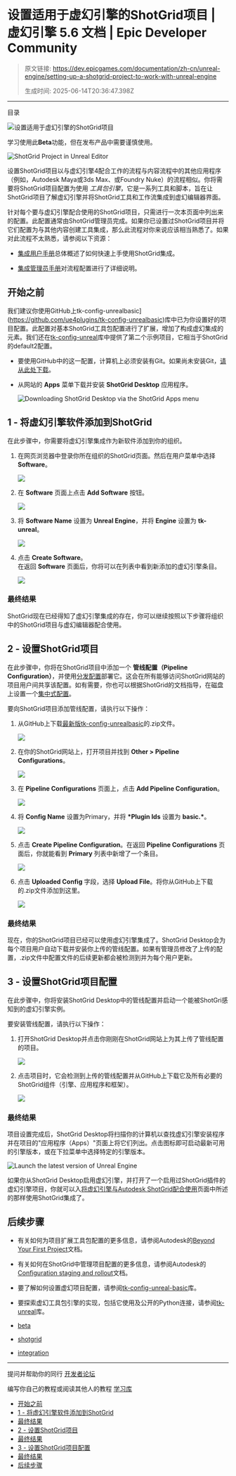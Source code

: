 # 设置适用于虚幻引擎的ShotGrid项目 | 虚幻引擎 5.6 文档 | Epic Developer Community

> 原文链接: https://dev.epicgames.com/documentation/zh-cn/unreal-engine/setting-up-a-shotgrid-project-to-work-with-unreal-engine
> 
> 生成时间: 2025-06-14T20:36:47.398Z

---

目录

![设置适用于虚幻引擎的ShotGrid项目](https://dev.epicgames.com/community/api/documentation/image/51c0a5fa-48ae-414a-8820-b774feea0533?resizing_type=fill&width=1920&height=335)

学习使用此**Beta**功能，但在发布产品中需要谨慎使用。

![ShotGrid Project in Unreal Editor](https://d1iv7db44yhgxn.cloudfront.net/documentation/images/37b579e7-ab8c-48cd-b88c-89c8051ddedf/shotgrid-project-hero.png)

设置ShotGrid项目以与虚幻引擎4配合工作的流程与内容流程中的其他应用程序（例如，Autodesk Maya或3ds Max、或Foundry Nuke）的流程相似。你将需要将ShotGrid项目配置为使用 *工具包引擎*，它是一系列工具和脚本，旨在让ShotGrid项目了解虚幻引擎并将ShotGrid工具和工作流集成到虚幻编辑器界面。

针对每个要与虚幻引擎配合使用的ShotGrid项目，只需进行一次本页面中列出来的配置。此配置通常由ShotGrid管理员完成。如果你已设置过ShotGrid项目并将它们配置为与其他内容创建工具集成，那么此流程对你来说应该相当熟悉了。如果对此流程不太熟悉，请参阅以下资源：

-   [集成用户手册](https://developer.shotgridsoftware.com/d587be80/?title=Integrations+User+Guide)总体概述了如何快速上手使用ShotGrid集成。
    
-   [集成管理员手册](https://developer.shotgridsoftware.com/a944bb05/?title=Administration)对流程配置进行了详细说明。
    

## 开始之前

我们建议你使用GitHub上tk-config-unrealbasic\](https://github.com/ue4plugins/tk-config-unrealbasic)库中已为你设置好的项目配置。此配置对基本ShotGrid工具包配置进行了扩展，增加了构成虚幻集成的元素。我们还在[tk-config-unreal](https://github.com/ue4plugins/tk-config-unreal)库中提供了第二个示例项目，它相当于ShotGrid的default2配置。

-   要使用GitHub中的这一配置，计算机上必须安装有Git。如果尚未安装Git，[请从此处下载](https://git-scm.com/downloads)。
-   从网站的 **Apps** 菜单下载并安装 **ShotGrid Desktop** 应用程序。
    
    ![Downloading ShotGrid Desktop via the ShotGrid Apps menu](https://d1iv7db44yhgxn.cloudfront.net/documentation/images/c56bffcb-5cb5-46f0-a689-f8cccad1aa7c/downloading-shotgrid-desktop.png)

## 1 - 将虚幻引擎软件添加到ShotGrid

在此步骤中，你需要将虚幻引擎集成作为新软件添加到你的组织。

1.  在网页浏览器中登录你所在组织的ShotGrid页面。然后在用户菜单中选择 **Software**。
    
    [![](https://d1iv7db44yhgxn.cloudfront.net/documentation/images/679b96eb-9776-41ce-992f-9aaee9a74141/shotgrid-user-menu.png)](https://d1iv7db44yhgxn.cloudfront.net/documentation/images/679b96eb-9776-41ce-992f-9aaee9a74141/shotgrid-user-menu.png)
    
2.  在 **Software** 页面上点击 **Add Software** 按钮。
    
    [![](https://d1iv7db44yhgxn.cloudfront.net/documentation/images/74cc9586-f243-4afa-8568-185e3d33268c/add-software.png)](https://d1iv7db44yhgxn.cloudfront.net/documentation/images/74cc9586-f243-4afa-8568-185e3d33268c/add-software.png)
    
3.  将 **Software Name** 设置为 **Unreal Engine**，并将 **Engine** 设置为 **tk-unreal**。
    
    [![](https://d1iv7db44yhgxn.cloudfront.net/documentation/images/de80d0c7-0b02-4d28-b4fe-0faf88cd722b/create-a-new-pipeline-configuration.png)](https://d1iv7db44yhgxn.cloudfront.net/documentation/images/de80d0c7-0b02-4d28-b4fe-0faf88cd722b/create-a-new-pipeline-configuration.png)
    
4.  点击 **Create Software**。  
    在返回 **Software** 页面后，你将可以在列表中看到新添加的虚幻引擎条目。
    
    [![](https://d1iv7db44yhgxn.cloudfront.net/documentation/images/ab603c3e-8679-4cb2-b3c1-05b6c130985d/unreal-in-software-menu.png)](https://d1iv7db44yhgxn.cloudfront.net/documentation/images/ab603c3e-8679-4cb2-b3c1-05b6c130985d/unreal-in-software-menu.png)
    

### 最终结果

ShotGrid现在已经得知了虚幻引擎集成的存在，你可以继续按照以下步骤将组织中的ShotGrid项目与虚幻编辑器配合使用。

## 2 - 设置ShotGrid项目

在此步骤中，你将在ShotGrid项目中添加一个 **管线配置（Pipeline Configuration）**，并使用[分发配置](https://developer.shotgridsoftware.com/tk-core/initializing.html#distributed-configurations)部署它。这会在所有能够访问ShotGrid网站的项目用户间共享该配置。如有需要，你也可以根据ShotGrid的文档指导，在磁盘上设置一个[集中式配置](https://developer.shotgridsoftware.com/tk-core/initializing.html#centralized-configurations)。

要向ShotGrid项目添加管线配置，请执行以下操作：

1.  从GitHub上下载[最新版tk-config-unrealbasic](https://github.com/ue4plugins/tk-config-unrealbasic/releases)的.zip文件。
    
    [![](https://d1iv7db44yhgxn.cloudfront.net/documentation/images/d2e5b922-34d1-4a36-9b81-bb281bb03018/download-latest-tk-config.png)](https://d1iv7db44yhgxn.cloudfront.net/documentation/images/d2e5b922-34d1-4a36-9b81-bb281bb03018/download-latest-tk-config.png)
    
2.  在你的ShotGrid网站上，打开项目并找到 **Other > Pipeline Configurations**。
    
    [![](https://d1iv7db44yhgxn.cloudfront.net/documentation/images/363b9ae9-8f17-4b27-8083-4c53270237f9/pipeline-configuration.png)](https://d1iv7db44yhgxn.cloudfront.net/documentation/images/363b9ae9-8f17-4b27-8083-4c53270237f9/pipeline-configuration.png)
    
3.  在 **Pipeline Configurations** 页面上，点击 **Add Pipeline Configuration**。
    
    [![](https://d1iv7db44yhgxn.cloudfront.net/documentation/images/6e167bd0-4e72-4fed-97ae-8eec215f037c/add-pipeline-configuration.png)](https://d1iv7db44yhgxn.cloudfront.net/documentation/images/6e167bd0-4e72-4fed-97ae-8eec215f037c/add-pipeline-configuration.png)
    
4.  将 **Config Name** 设置为Primary，并将 **\*Plugin Ids** 设置为 **basic.\***。
    
    [![](https://d1iv7db44yhgxn.cloudfront.net/documentation/images/3fc80c79-24c1-4ea7-91c9-febf0357062c/create-a-new-pipeline-configuration.png)](https://d1iv7db44yhgxn.cloudfront.net/documentation/images/3fc80c79-24c1-4ea7-91c9-febf0357062c/create-a-new-pipeline-configuration.png)
    
5.  点击 **Create Pipeline Configuration**。在返回 **Pipeline Configurations** 页面后，你就能看到 **Primary** 列表中新增了一个条目。
    
    [![](https://d1iv7db44yhgxn.cloudfront.net/documentation/images/ba5b8010-84b3-4934-83a4-65f4433c8851/primary-configuration.png)](https://d1iv7db44yhgxn.cloudfront.net/documentation/images/ba5b8010-84b3-4934-83a4-65f4433c8851/primary-configuration.png)
    
6.  点击 **Uploaded Config** 字段，选择 **Upload File**。将你从GitHub上下载的.zip文件添加到这里。
    
    [![](https://d1iv7db44yhgxn.cloudfront.net/documentation/images/1726a18e-2025-4d71-95c9-64e1e4d05d12/provide-zip-file.png)](https://d1iv7db44yhgxn.cloudfront.net/documentation/images/1726a18e-2025-4d71-95c9-64e1e4d05d12/provide-zip-file.png)
    

### 最终结果

现在，你的ShotGrid项目已经可以使用虚幻引擎集成了。ShotGrid Desktop会为每个项目用户自动下载并安装你上传的管线配置。如果有管理员修改了上传的配置，.zip文件中配置文件的后续更新都会被检测到并为每个用户更新。

## 3 - 设置ShotGrid项目配置

在此步骤中，你将安装ShotGrid Desktop中的管线配置并启动一个能被ShotGri感知到的虚幻引擎实例。

要安装管线配置，请执行以下操作：

1.  打开ShotGrid Desktop并点击你刚刚在ShotGrid网站上为其上传了管线配置的项目。
    
    [![](https://d1iv7db44yhgxn.cloudfront.net/documentation/images/346568fe-c716-4d76-a7be-a204ae14d6ac/projects-in-shotgrid-desktop.png)](https://d1iv7db44yhgxn.cloudfront.net/documentation/images/346568fe-c716-4d76-a7be-a204ae14d6ac/projects-in-shotgrid-desktop.png)
    
2.  点击项目时，它会检测到上传的管线配置并从GitHub上下载它及所有必要的ShotGrid组件（引擎、应用程序和框架）。
    
    [![](https://d1iv7db44yhgxn.cloudfront.net/documentation/images/09278cd3-cb2e-41c0-811c-0403c6719d4b/downloading-project-and-components.png)](https://d1iv7db44yhgxn.cloudfront.net/documentation/images/09278cd3-cb2e-41c0-811c-0403c6719d4b/downloading-project-and-components.png)
    

### 最终结果

项目设置完成后，ShotGrid Desktop将扫描你的计算机以查找虚幻引擎安装程序并在项目的"应用程序（Apps）"页面上将它们列出。点击图标即可启动最新可用的引擎版本，或在下拉菜单中选择特定的引擎版本。

![Launch the latest version of Unreal Engine](https://d1iv7db44yhgxn.cloudfront.net/documentation/images/ce98cc79-2db2-478e-ae3a-69b6d789503c/launch-latest-version.png)

如果你从ShotGrid Desktop启用虚幻引擎，并打开了一个启用过ShotGrid插件的虚幻引擎项目，你就可以入[将虚幻引擎与Autodesk ShotGrid配合使用](/documentation/zh-cn/unreal-engine/setting-up-a-shotgrid-project-to-work-with-unreal-engine#using-unreal-engine-with-autodesk-shortgrid)页面中所述的那样使用ShotGrid集成了。

## 后续步骤

-   有关如何为项目扩展工具包配置的更多信息，请参阅Autodesk的[Beyond Your First Project](https://developer.shotgridsoftware.com/c3b662a6/?title=Beyond+Your+First+Project)文档。
-   有关如何在ShotGrid中管理项目配置的更多信息，请参阅Autodesk的[Configuration staging and rollout](https://developer.shotgridsoftware.com/60762324/?title=Configuration+Staging+and+Rollout)文档。
-   要了解如何设置虚幻项目配置，请参阅[tk-config-unreal-basic](https://github.com/ue4plugins/tk-config-unrealbasic)库。
-   要探索虚幻工具包引擎的实现，包括它使用及公开的Python连接，请参阅[tk-unreal](https://github.com/ue4plugins/tk-unreal)库。

-   [beta](https://dev.epicgames.com/community/search?query=beta)
-   [shotgrid](https://dev.epicgames.com/community/search?query=shotgrid)
-   [integration](https://dev.epicgames.com/community/search?query=integration)

* * *

提问并帮助你的同行 [开发者论坛](https://forums.unrealengine.com/categories?tag=unreal-engine)

编写你自己的教程或阅读其他人的教程 [学习库](https://dev.epicgames.com/community/unreal-engine/learning)

-   [开始之前](/documentation/zh-cn/unreal-engine/setting-up-a-shotgrid-project-to-work-with-unreal-engine#%E5%BC%80%E5%A7%8B%E4%B9%8B%E5%89%8D)
-   [1 - 将虚幻引擎软件添加到ShotGrid](/documentation/zh-cn/unreal-engine/setting-up-a-shotgrid-project-to-work-with-unreal-engine#1-%E5%B0%86%E8%99%9A%E5%B9%BB%E5%BC%95%E6%93%8E%E8%BD%AF%E4%BB%B6%E6%B7%BB%E5%8A%A0%E5%88%B0shotgrid)
-   [最终结果](/documentation/zh-cn/unreal-engine/setting-up-a-shotgrid-project-to-work-with-unreal-engine#%E6%9C%80%E7%BB%88%E7%BB%93%E6%9E%9C)
-   [2 - 设置ShotGrid项目](/documentation/zh-cn/unreal-engine/setting-up-a-shotgrid-project-to-work-with-unreal-engine#2-%E8%AE%BE%E7%BD%AEshotgrid%E9%A1%B9%E7%9B%AE)
-   [最终结果](/documentation/zh-cn/unreal-engine/setting-up-a-shotgrid-project-to-work-with-unreal-engine#%E6%9C%80%E7%BB%88%E7%BB%93%E6%9E%9C-2)
-   [3 - 设置ShotGrid项目配置](/documentation/zh-cn/unreal-engine/setting-up-a-shotgrid-project-to-work-with-unreal-engine#3-%E8%AE%BE%E7%BD%AEshotgrid%E9%A1%B9%E7%9B%AE%E9%85%8D%E7%BD%AE)
-   [最终结果](/documentation/zh-cn/unreal-engine/setting-up-a-shotgrid-project-to-work-with-unreal-engine#%E6%9C%80%E7%BB%88%E7%BB%93%E6%9E%9C-3)
-   [后续步骤](/documentation/zh-cn/unreal-engine/setting-up-a-shotgrid-project-to-work-with-unreal-engine#%E5%90%8E%E7%BB%AD%E6%AD%A5%E9%AA%A4)